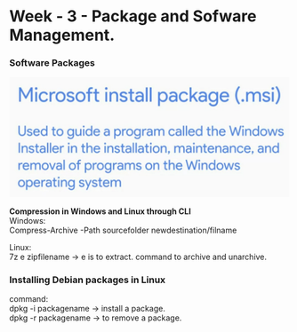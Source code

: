 # Week - 3 - Package and Sofware Management.

### <b>Software Packages</b>
<img src="../Images/software-packages.jpeg">  
  
<b>Compression in Windows and Linux through CLI</b>  
Windows:  
Compress-Archive -Path sourcefolder newdestination/filname  
  
Linux:   
7z e zipfilename -> e is to extract. command to archive and unarchive. 

### <b>Installing Debian packages in Linux</b>
command:  
dpkg -i packagename -> install a package.  
dpkg -r packagename -> to remove a package.

